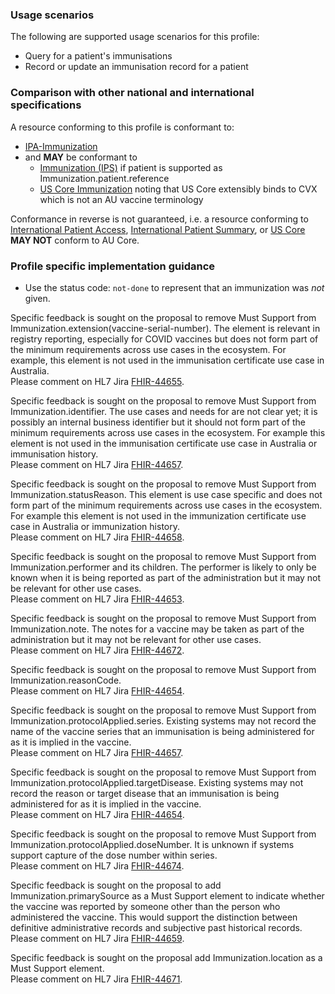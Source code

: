 ### Usage scenarios

The following are supported usage scenarios for this profile:

- Query for a patient's immunisations
- Record or update an immunisation record for a patient

### Comparison with other national and international specifications

A resource conforming to this profile is conformant to:
- [IPA-Immunization](http://hl7.org/fhir/uv/ipa/StructureDefinition/ipa-immunization)
- and **MAY** be conformant to
  - [Immunization (IPS)](https://hl7.org/fhir/uv/ips/STU1.1/StructureDefinition-Immunization-uv-ips.html) if patient is supported as Immunization.patient.reference
  - [US Core Immunization](http://hl7.org/fhir/us/core/STU6.1/StructureDefinition-us-core-immunization.html) noting that US Core extensibly binds to CVX which is not an AU vaccine terminology

Conformance in reverse is not guaranteed, i.e. a resource conforming to [International Patient Access](https://build.fhir.org/ig/HL7/fhir-ipa), [International Patient Summary](http://build.fhir.org/ig/HL7/fhir-ips), or [US Core](http://hl7.org/fhir/us/core) **MAY NOT** conform to AU Core.


### Profile specific implementation guidance
- Use the status code: `not-done` to represent that an immunization was *not* given.


<p class="request-for-feedback">Specific feedback is sought on the proposal to remove Must Support from Immunization.extension(vaccine-serial-number). The element is relevant in registry reporting, especially for COVID vaccines but does not form part of the minimum requirements across use cases in the ecosystem. For example, this element is not used in the immunisation certificate use case in Australia. <br/>Please comment on HL7 Jira <a href="https://jira.hl7.org/browse/FHIR-44655">FHIR-44655</a>.</p>

<p class="request-for-feedback">Specific feedback is sought on the proposal to remove Must Support from Immunization.identifier. The use cases and needs for are not clear yet; it is possibly an internal business identifier but it should not form part of the minimum requirements across use cases in the ecosystem.
For example this element is not used in the immunisation certificate use case in Australia or immunisation history.<br/>Please comment on HL7 Jira <a href="https://jira.hl7.org/browse/FHIR-44657">FHIR-44657</a>.</p>

<p class="request-for-feedback">Specific feedback is sought on the proposal to remove Must Support from Immunization.statusReason. This element is use case specific and does not form part of the minimum requirements across use cases in the ecosystem. For example this element is not used in the immunization certificate use case in Australia or immunization history.<br/>Please comment on HL7 Jira <a href="https://jira.hl7.org/browse/FHIR-44658">FHIR-44658</a>.</p>

<p class="request-for-feedback">Specific feedback is sought on the proposal to remove Must Support from Immunization.performer and its children. The performer is likely to only be known when it is being reported as part of the administration but it may not be relevant for other use cases.<br/>Please comment on HL7 Jira <a href="https://jira.hl7.org/browse/FHIR-44653">FHIR-44653</a>.</p>

<p class="request-for-feedback">Specific feedback is sought on the proposal to remove Must Support from Immunization.note. The notes for a vaccine may be taken as part of the administration but it may not be relevant for other use cases. <br/>Please comment on HL7 Jira <a href="https://jira.hl7.org/browse/FHIR-44672">FHIR-44672</a>.</p>

<p class="request-for-feedback">Specific feedback is sought on the proposal to remove Must Support from Immunization.reasonCode.<br/>Please comment on HL7 Jira <a href="https://jira.hl7.org/browse/FHIR-44654">FHIR-44654</a>.</p>

<p class="request-for-feedback">Specific feedback is sought on the proposal to remove Must Support from Immunization.protocolApplied.series. Existing systems may not record the name of the vaccine series that an immunisation is being administered for as it is implied in the vaccine. <br/>Please comment on HL7 Jira <a href="https://jira.hl7.org/browse/FHIR-44657">FHIR-44657</a>.</p>

<p class="request-for-feedback">Specific feedback is sought on the proposal to remove Must Support from Immunization.protocolApplied.targetDisease. Existing systems may not record the reason or target disease that an immunisation is being administered for as it is implied in the vaccine. <br/>Please comment on HL7 Jira <a href="https://jira.hl7.org/browse/FHIR-44654">FHIR-44654</a>.</p>

<p class="request-for-feedback">Specific feedback is sought on the proposal to remove Must Support from Immunization.protocolApplied.doseNumber. It is unknown if systems support capture of the dose number within series. <br/>Please comment on HL7 Jira <a href="https://jira.hl7.org/browse/FHIR-44674">FHIR-44674</a>.</p>

<p class="request-for-feedback">Specific feedback is sought on the proposal to add Immunization.primarySource as a Must Support element to indicate whether the vaccine was reported by someone other than the person who administered the vaccine. This would support the distinction between definitive administrative records and subjective past historical records.<br/>Please comment on HL7 Jira <a href="https://jira.hl7.org/browse/FHIR-44659">FHIR-44659</a>.</p>

<p class="request-for-feedback">Specific feedback is sought on the proposal add Immunization.location as a Must Support element. <br/>Please comment on HL7 Jira <a href="https://jira.hl7.org/browse/FHIR-44671">FHIR-44671</a>.</p>